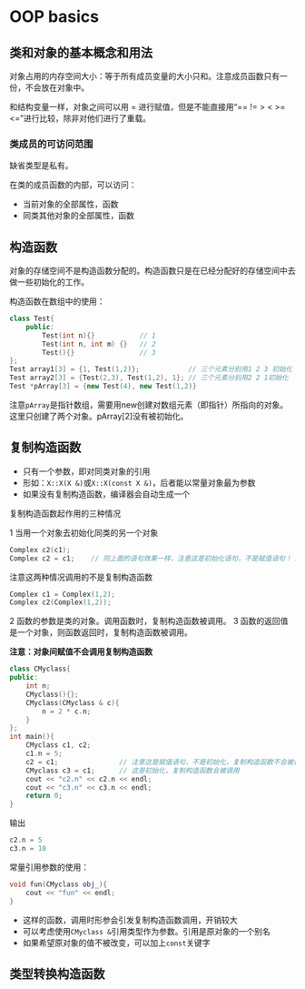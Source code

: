 # OOP basics

## 类和对象的基本概念和用法

对象占用的内存空间大小：等于所有成员变量的大小只和。注意成员函数只有一份，不会放在对象中。

和结构变量一样，对象之间可以用 = 进行赋值，但是不能直接用“== != > < >= <=”进行比较，除非对他们进行了重载。

### 类成员的可访问范围

缺省类型是私有。

在类的成员函数的内部，可以访问：

- 当前对象的全部属性，函数
- 同类其他对象的全部属性，函数

## 构造函数

对象的存储空间不是构造函数分配的。构造函数只是在已经分配好的存储空间中去做一些初始化的工作。

构造函数在数组中的使用：

```cpp
class Test{
    public:
        Test(int n){}           // 1
        Test(int n, int m) {}   // 2
        Test(){}                // 3
};
Test array1[3] = {1, Test(1,2)};            // 三个元素分别用1 2 3 初始化
Test array2[3] = {Test(2,3), Test(1,2), 1}; // 三个元素分别用2 2 1初始化
Test *pArray[3] = {new Test(4), new Test(1,2)}
```

注意`pArray`是指针数组，需要用new创建对数组元素（即指针）所指向的对象。这里只创建了两个对象。pArray[2]没有被初始化。

## 复制构造函数

- 只有一个参数，即对同类对象的引用
- 形如：`X::X(X &)`或`X::X(const X &)`，后者能以常量对象最为参数
- 如果没有复制构造函数，编译器会自动生成一个

复制构造函数起作用的三种情况

1 当用一个对象去初始化同类的另一个对象

```cpp
Complex c2(c1);
Complex c2 = c1;    // 同上面的语句效果一样，注意这是初始化语句，不是赋值语句！！！！
```

注意这两种情况调用的不是复制构造函数

```cpp
Complex c1 = Complex(1,2);
Complex c2(Complex(1,2));
```

2 函数的参数是类的对象。调用函数时，复制构造函数被调用。
3 函数的返回值是一个对象，则函数返回时，复制构造函数被调用。

**注意：对象间赋值不会调用复制构造函数**

```cpp
class CMyclass{
public:
    int n;
    CMyclass(){};
    CMyclass(CMyclass & c){
        n = 2 * c.n;
    }
};
int main(){
    CMyclass c1, c2;
    c1.n = 5;
    c2 = c1;               // 注意这是赋值语句，不是初始化，复制构造函数不会被调用
    CMyclass c3 = c1;      // 这是初始化，复制构造函数会被调用
    cout << "c2.n" << c2.n << endl;
    cout << "c3.n" << c3.n << endl;
    return 0;
}
```

输出

```cpp
c2.n = 5
c3.n = 10
```

常量引用参数的使用：

```cpp
void fun(CMyclass obj_){
    cout << "fun" << endl;
}
```

- 这样的函数，调用时形参会引发复制构造函数调用，开销较大
- 可以考虑使用`CMyclass &`引用类型作为参数。引用是原对象的一个别名
- 如果希望原对象的值不被改变，可以加上`const`关键字

## 类型转换构造函数

